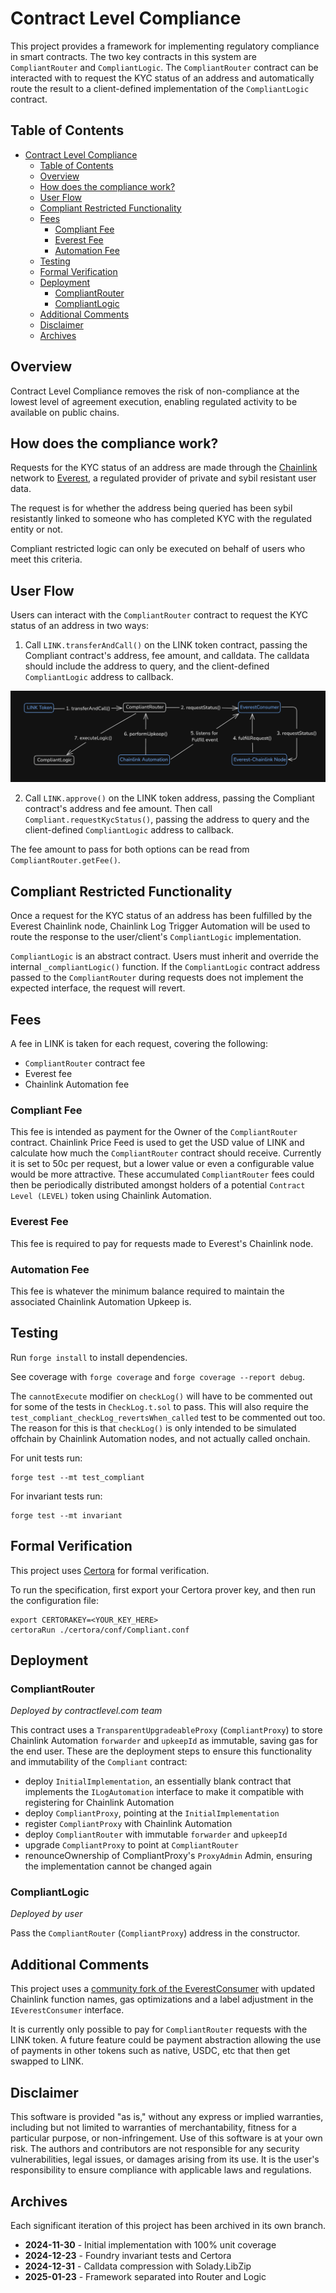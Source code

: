 # Contract Level Compliance

This project provides a framework for implementing regulatory compliance in smart contracts. The two key contracts in this system are `CompliantRouter` and `CompliantLogic`. The `CompliantRouter` contract can be interacted with to request the KYC status of an address and automatically route the result to a client-defined implementation of the `CompliantLogic` contract.

## Table of Contents

- [Contract Level Compliance](#contract-level-compliance)
  - [Table of Contents](#table-of-contents)
  - [Overview](#overview)
  - [How does the compliance work?](#how-does-the-compliance-work)
  - [User Flow](#user-flow)
  - [Compliant Restricted Functionality](#compliant-restricted-functionality)
  - [Fees](#fees)
    - [Compliant Fee](#compliant-fee)
    - [Everest Fee](#everest-fee)
    - [Automation Fee](#automation-fee)
  - [Testing](#testing)
  - [Formal Verification](#formal-verification)
  - [Deployment](#deployment)
    - [CompliantRouter](#compliantrouter)
    - [CompliantLogic](#compliantlogic)
  - [Additional Comments](#additional-comments)
  - [Disclaimer](#disclaimer)
  - [Archives](#archives)

## Overview

Contract Level Compliance removes the risk of non-compliance at the lowest level of agreement execution, enabling regulated activity to be available on public chains.

## How does the compliance work?

Requests for the KYC status of an address are made through the [Chainlink](https://docs.chain.link/) network to [Everest](https://developer.everest.org/#chainlink-access-to-everest-oracle), a regulated provider of private and sybil resistant user data.

The request is for whether the address being queried has been sybil resistantly linked to someone who has completed KYC with the regulated entity or not.

Compliant restricted logic can only be executed on behalf of users who meet this criteria.

## User Flow

Users can interact with the `CompliantRouter` contract to request the KYC status of an address in two ways:

1. Call `LINK.transferAndCall()` on the LINK token contract, passing the Compliant contract's address, fee amount, and calldata. The calldata should include the address to query, and the client-defined `CompliantLogic` address to callback.

![System Architecture](./diagrams/contract-level-compliance.png)

2. Call `LINK.approve()` on the LINK token address, passing the Compliant contract's address and fee amount. Then call `Compliant.requestKycStatus()`, passing the address to query and the client-defined `CompliantLogic` address to callback.

The fee amount to pass for both options can be read from `CompliantRouter.getFee()`.

## Compliant Restricted Functionality

Once a request for the KYC status of an address has been fulfilled by the Everest Chainlink node, Chainlink Log Trigger Automation will be used to route the response to the user/client's `CompliantLogic` implementation. 

`CompliantLogic` is an abstract contract. Users must inherit and override the internal `_compliantLogic()` function. If the `CompliantLogic` contract address passed to the `CompliantRouter` during requests does not implement the expected interface, the request will revert.

## Fees

A fee in LINK is taken for each request, covering the following:

- `CompliantRouter` contract fee
- Everest fee
- Chainlink Automation fee

### Compliant Fee

This fee is intended as payment for the Owner of the `CompliantRouter` contract. Chainlink Price Feed is used to get the USD value of LINK and calculate how much the `CompliantRouter` contract should receive. Currently it is set to 50c per request, but a lower value or even a configurable value would be more attractive. These accumulated `CompliantRouter` fees could then be periodically distributed amongst holders of a potential `Contract Level (LEVEL)` token using Chainlink Automation.

### Everest Fee

This fee is required to pay for requests made to Everest's Chainlink node.

### Automation Fee

This fee is whatever the minimum balance required to maintain the associated Chainlink Automation Upkeep is.

## Testing

Run `forge install` to install dependencies.

See coverage with `forge coverage` and `forge coverage --report debug`.

The `cannotExecute` modifier on `checkLog()` will have to be commented out for some of the tests in `CheckLog.t.sol` to pass. This will also require the `test_compliant_checkLog_revertsWhen_called` test to be commented out too. The reason for this is that `checkLog()` is only intended to be simulated offchain by Chainlink Automation nodes, and not actually called onchain.

For unit tests run:

```
forge test --mt test_compliant
```

For invariant tests run:

```
forge test --mt invariant
```

## Formal Verification

This project uses [Certora](https://docs.certora.com/en/latest/) for formal verification.

To run the specification, first export your Certora prover key, and then run the configuration file:

```
export CERTORAKEY=<YOUR_KEY_HERE>
certoraRun ./certora/conf/Compliant.conf
```

## Deployment

### CompliantRouter
*Deployed by contractlevel.com team*

This contract uses a `TransparentUpgradeableProxy` (`CompliantProxy`) to store Chainlink Automation `forwarder` and `upkeepId` as immutable, saving gas for the end user. These are the deployment steps to ensure this functionality and immutability of the `Compliant` contract:

- deploy `InitialImplementation`, an essentially blank contract that implements the `ILogAutomation` interface to make it compatible with registering for Chainlink Automation
- deploy `CompliantProxy`, pointing at the `InitialImplementation`
- register `CompliantProxy` with Chainlink Automation
- deploy `CompliantRouter` with immutable `forwarder` and `upkeepId`
- upgrade `CompliantProxy` to point at `CompliantRouter`
- renounceOwnership of CompliantProxy's `ProxyAdmin` Admin, ensuring the implementation cannot be changed again

### CompliantLogic
*Deployed by user*

Pass the `CompliantRouter` (`CompliantProxy`) address in the constructor.

## Additional Comments

This project uses a [community fork of the EverestConsumer](https://github.com/palmcivet7/everest-chainlink-consumer) with updated Chainlink function names, gas optimizations and a label adjustment in the `IEverestConsumer` interface.

It is currently only possible to pay for `CompliantRouter` requests with the LINK token. A future feature could be payment abstraction allowing the use of payments in other tokens such as native, USDC, etc that then get swapped to LINK.

## Disclaimer

This software is provided "as is," without any express or implied warranties, including but not limited to warranties of merchantability, fitness for a particular purpose, or non-infringement. Use of this software is at your own risk. The authors and contributors are not responsible for any security vulnerabilities, legal issues, or damages arising from its use. It is the user's responsibility to ensure compliance with applicable laws and regulations.

## Archives

Each significant iteration of this project has been archived in its own branch.

- **2024-11-30** - Initial implementation with 100% unit coverage
- **2024-12-23** - Foundry invariant tests and Certora
- **2024-12-31** - Calldata compression with Solady.LibZip
- **2025-01-23** - Framework separated into Router and Logic